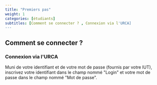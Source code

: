 ```yaml
---
title: "Premiers pas"
weight: 1
categories: [étudiants]
subtitles: [Comment se connecter ? , Connexion via l'URCA]
---
```


## Comment se connecter ?

### Connexion via l'URCA

Muni de votre identifiant et de votre mot de passe (fournis par votre IUT), inscrivez votre identifiant dans le champ nommé "Login" et votre mot de passe dans le champ nommé "Mot de passe".
